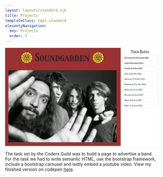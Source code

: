 ```yaml
---
layout: layouts/standard.njk
title: Projects
templateClass: tmpl-standard
eleventyNavigation:
  key: Projects
  order: 3
---
```



<div class="project-container">
  <img src="/img/soundgarden-page-promo.jpg">
  
  <p>
  The task set by the Coders Guild was to build a page to advertise a band. For the task we had to write semantic HTML, use the 
  bootstrap framework, include a bootstrap carousel and lastly embed a youtube video. View my finished version on codepen <a href="https://codepen.io/ThomasAlexMann/full/MWpJOgE" target="_blank">here</a>. 
  </p>
</div>

